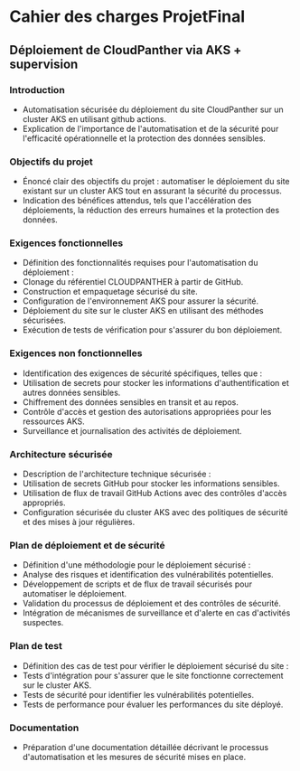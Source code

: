 # Cahier des charges ProjetFinal

## Déploiement de CloudPanther via AKS + supervision

### Introduction
- Automatisation sécurisée du déploiement du site CloudPanther sur un cluster AKS en utilisant github actions.
- Explication de l'importance de l'automatisation et de la sécurité pour l'efficacité opérationnelle et la protection des données sensibles.

### Objectifs du projet
- Énoncé clair des objectifs du projet : automatiser le déploiement du site existant sur un cluster AKS tout en assurant la sécurité du processus.
- Indication des bénéfices attendus, tels que l'accélération des déploiements, la réduction des erreurs humaines et la protection des données.

### Exigences fonctionnelles
- Définition des fonctionnalités requises pour l'automatisation du déploiement :
- Clonage du référentiel CLOUDPANTHER à partir de GitHub.
- Construction et empaquetage sécurisé du site.
- Configuration de l'environnement AKS pour assurer la sécurité.
- Déploiement du site sur le cluster AKS en utilisant des méthodes sécurisées.
- Exécution de tests de vérification pour s'assurer du bon déploiement.

### Exigences non fonctionnelles
- Identification des exigences de sécurité spécifiques, telles que :
- Utilisation de secrets pour stocker les informations d'authentification et autres données sensibles.
- Chiffrement des données sensibles en transit et au repos.
- Contrôle d'accès et gestion des autorisations appropriées pour les ressources AKS.
- Surveillance et journalisation des activités de déploiement.

### Architecture sécurisée
- Description de l'architecture technique sécurisée :
- Utilisation de secrets GitHub pour stocker les informations sensibles.
- Utilisation de flux de travail GitHub Actions avec des contrôles d'accès appropriés.
- Configuration sécurisée du cluster AKS avec des politiques de sécurité et des mises à jour régulières.

### Plan de déploiement et de sécurité
- Définition d'une méthodologie pour le déploiement sécurisé :
- Analyse des risques et identification des vulnérabilités potentielles.
- Développement de scripts et de flux de travail sécurisés pour automatiser le déploiement.
- Validation du processus de déploiement et des contrôles de sécurité.
- Intégration de mécanismes de surveillance et d'alerte en cas d'activités suspectes.

### Plan de test
- Définition des cas de test pour vérifier le déploiement sécurisé du site :
- Tests d'intégration pour s'assurer que le site fonctionne correctement sur le cluster AKS.
- Tests de sécurité pour identifier les vulnérabilités potentielles.
- Tests de performance pour évaluer les performances du site déployé.

### Documentation
- Préparation d'une documentation détaillée décrivant le processus d'automatisation et les mesures de sécurité mises en place.
